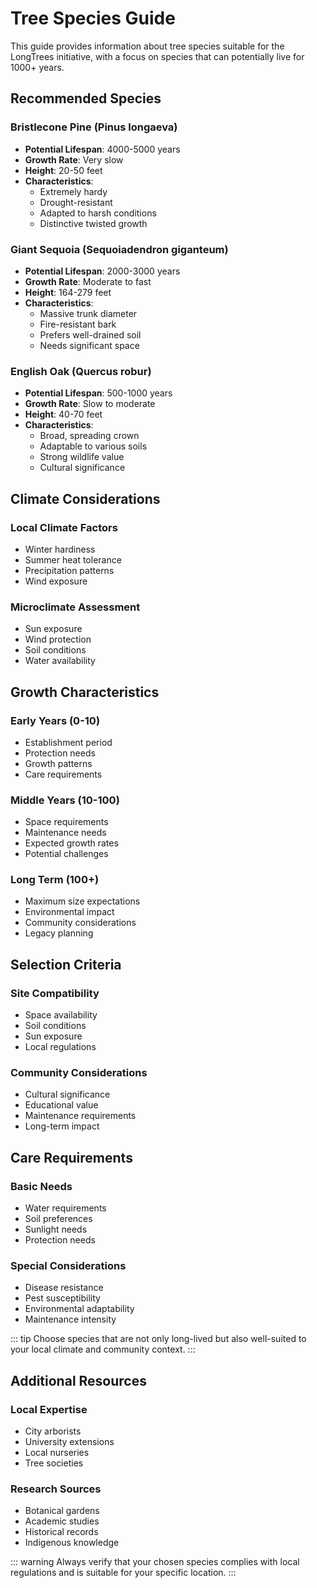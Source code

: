 # Tree Species Guide

This guide provides information about tree species suitable for the LongTrees initiative, with a focus on species that can potentially live for 1000+ years.

## Recommended Species

### Bristlecone Pine (Pinus longaeva)
- **Potential Lifespan**: 4000-5000 years
- **Growth Rate**: Very slow
- **Height**: 20-50 feet
- **Characteristics**:
  - Extremely hardy
  - Drought-resistant
  - Adapted to harsh conditions
  - Distinctive twisted growth

### Giant Sequoia (Sequoiadendron giganteum)
- **Potential Lifespan**: 2000-3000 years
- **Growth Rate**: Moderate to fast
- **Height**: 164-279 feet
- **Characteristics**:
  - Massive trunk diameter
  - Fire-resistant bark
  - Prefers well-drained soil
  - Needs significant space

### English Oak (Quercus robur)
- **Potential Lifespan**: 500-1000 years
- **Growth Rate**: Slow to moderate
- **Height**: 40-70 feet
- **Characteristics**:
  - Broad, spreading crown
  - Adaptable to various soils
  - Strong wildlife value
  - Cultural significance

## Climate Considerations

### Local Climate Factors
- Winter hardiness
- Summer heat tolerance
- Precipitation patterns
- Wind exposure

### Microclimate Assessment
- Sun exposure
- Wind protection
- Soil conditions
- Water availability

## Growth Characteristics

### Early Years (0-10)
- Establishment period
- Protection needs
- Growth patterns
- Care requirements

### Middle Years (10-100)
- Space requirements
- Maintenance needs
- Expected growth rates
- Potential challenges

### Long Term (100+)
- Maximum size expectations
- Environmental impact
- Community considerations
- Legacy planning

## Selection Criteria

### Site Compatibility
- Space availability
- Soil conditions
- Sun exposure
- Local regulations

### Community Considerations
- Cultural significance
- Educational value
- Maintenance requirements
- Long-term impact

## Care Requirements

### Basic Needs
- Water requirements
- Soil preferences
- Sunlight needs
- Protection needs

### Special Considerations
- Disease resistance
- Pest susceptibility
- Environmental adaptability
- Maintenance intensity

::: tip
Choose species that are not only long-lived but also well-suited to your local climate and community context.
:::

## Additional Resources

### Local Expertise
- City arborists
- University extensions
- Local nurseries
- Tree societies

### Research Sources
- Botanical gardens
- Academic studies
- Historical records
- Indigenous knowledge

::: warning
Always verify that your chosen species complies with local regulations and is suitable for your specific location.
:::